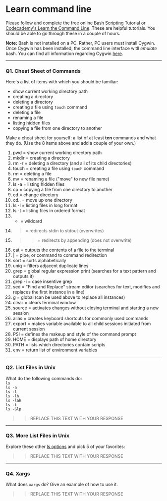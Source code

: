# Learn command line

Please follow and complete the free online [Bash Scripting Tutorial](https://ryanstutorials.net/bash-scripting-tutorial/) or [Codecademy's Learn the Command Line](https://www.codecademy.com/learn/learn-the-command-line). These are helpful tutorials. You should be able to go through these in a couple of hours.

**Note:** Bash is not installed on a PC. Rather, PC users must install Cygwin. Once Cygwin has been installed, the command line interface witll _emulate_ bash. You can find all information regarding Cygwin [here](https://www.cygwin.com/).

---

### Q1.  Cheat Sheet of Commands  

Here's a list of items with which you should be familiar:  
* show current working directory path
* creating a directory
* deleting a directory
* creating a file using `touch` command
* deleting a file
* renaming a file
* listing hidden files
* copying a file from one directory to another

Make a cheat sheet for yourself: a list of at least **ten** commands and what they do.  (Use the 8 items above and add a couple of your own.)  

> > 
1.  pwd = show current working directory path
2.  mkdir = creating a directory
3.  rm -r = deleting a directory (and all of its child directories)
4.  touch = creating a file using `touch` command
5.  rm = deleting a file
6.  mv = renaming a file ("move" to new file name)
7.  ls -a = listing hidden files
8.  cp =  copying a file from one directory to another
9.  cd = change directory
10. cd.. = move up one directory
11. ls -l = listing files in long format
12. ls -t = listing files in ordered format
13. * = wildcard
14. > = redirects stdin to stdout (overwrites)
15. >> = redirects by appending (does not overwrite)
16. cat = outputs the contents of a file to the terminal
17. | = pipe, or command to command redirection
18. sort = sorts alphabetically
19. uniq = filters adjacent duplicate lines
20. grep = global regular expression print (searches for a text pattern and outputs it)
21. grep -i = case insentive grep
22. sed = "Find and Replace" stream editor (searches for text, modifies and replaces the first instance in a line)
23. g = global (can be used above to replace all instances)
24. clear = clears terminal window
25. source = activates changes without closing terminal and starting a new session
26. alias = creates keyboard shortcuts for commonly used commands
27. export = makes variable available to all child sessions initiated from current session
28. PSI = defines the makeup and style of the command prompt
29. HOME = displays path of home directory
30. PATH = lists which directories contain scripts
31. env = return list of environment variables
---

### Q2.  List Files in Unix   

What do the following commands do:  
`ls`  
`ls -a`  
`ls -l`  
`ls -lh`  
`ls -lah`  
`ls -t`  
`ls -Glp`  

> > REPLACE THIS TEXT WITH YOUR RESPONSE

---

### Q3.  More List Files in Unix  

Explore these other [ls options](http://www.techonthenet.com/unix/basic/ls.php) and pick 5 of your favorites:

> > REPLACE THIS TEXT WITH YOUR RESPONSE

---

### Q4.  Xargs   

What does `xargs` do? Give an example of how to use it.

> > REPLACE THIS TEXT WITH YOUR RESPONSE

 

